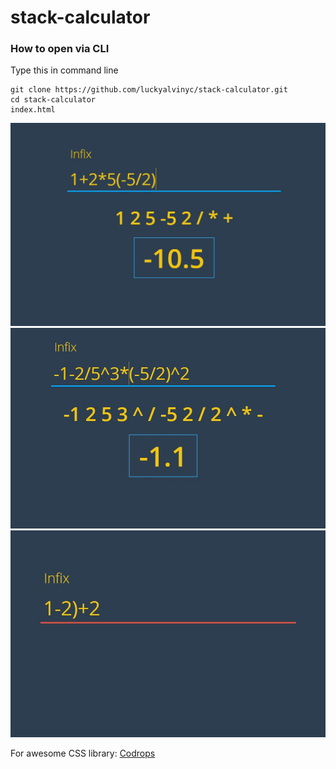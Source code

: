 # stack-calculator

### How to open via CLI

Type this in command line

```
git clone https://github.com/luckyalvinyc/stack-calculator.git
cd stack-calculator
index.html

```

![Example 1](./screens/screenshot-1.jpg?raw=true)
![Example 2](./screens/screenshot-2.jpg?raw=true)
![Example 3](./screens/screenshot-3.jpg?raw=true)

For awesome CSS library:
[Codrops](http://tympanus.net/codrops/)